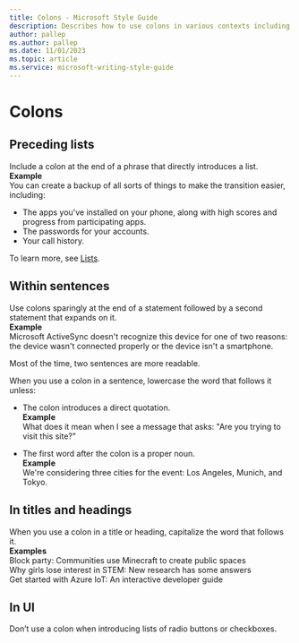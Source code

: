 ```yaml
---
title: Colons - Microsoft Style Guide
description: Describes how to use colons in various contexts including preceding lists, within sentences, in titles and headings, in UI, and when displaying clock time.
author: pallep
ms.author: pallep
ms.date: 11/01/2023
ms.topic: article
ms.service: microsoft-writing-style-guide
---
```


# Colons

## Preceding lists

Include a colon at the end of a phrase that directly introduces a list.<br />
**Example**  
You can create a backup of all sorts of things to make the transition easier, including: 

  - The apps you've installed on your phone, along with high scores and progress from participating apps. 
  - The passwords for your accounts. 
  - Your call history. 

To learn more, see [Lists](~/scannable-content/lists.md).

## Within sentences

Use colons sparingly at the end of a statement followed by a second statement that expands on it.<br />
**Example**  
Microsoft ActiveSync doesn't recognize this device for one of two reasons:
the device wasn't connected properly or the device isn't a
smartphone.

Most of the time, two sentences are more readable.

When you use a colon in a sentence, lowercase the word that follows it unless:

  - The colon introduces a direct quotation.  
    **Example** <br />What does it mean when I see a message that asks: "Are you trying to visit this site?"  
    
  - The first word after the colon is a proper noun.  
    **Example** <br />We're considering three cities for the event: Los Angeles, Munich, and Tokyo. 
    
## In titles and headings  

When you use a colon in a title or heading, capitalize the word that follows it.  
**Examples**  
Block party: Communities use Minecraft to create public spaces  
Why girls lose interest in STEM: New research has some answers  
Get started with Azure IoT: An interactive developer guide  

## In UI

Don’t use a colon when introducing lists of radio buttons or checkboxes.


